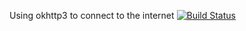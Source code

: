 Using okhttp3 to connect to the internet
[![Build Status](https://app.bitrise.io/app/d9751d71a355f09f/status.svg?token=t0U9wHAClZdK8TVOSDYoEw)](https://app.bitrise.io/app/d9751d71a355f09f)
